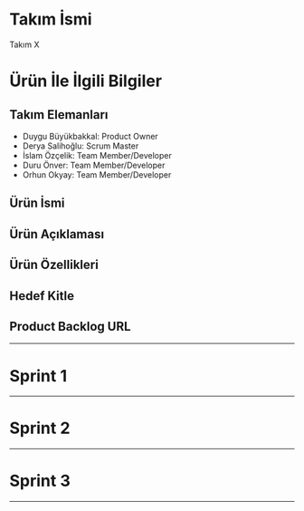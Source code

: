 # **Takım İsmi**

Takım X

# Ürün İle İlgili Bilgiler

## Takım Elemanları

- Duygu Büyükbakkal: Product Owner
- Derya Salihoğlu: Scrum Master
- İslam Özçelik: Team Member/Developer
- Duru Önver: Team Member/Developer
- Orhun Okyay: Team Member/Developer

## Ürün İsmi



## Ürün Açıklaması



## Ürün Özellikleri



## Hedef Kitle



## Product Backlog URL



---

# Sprint 1

---

# Sprint 2


---

# Sprint 3

---
